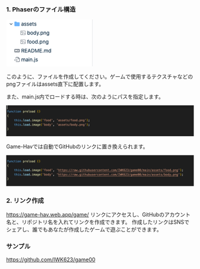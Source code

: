 ### 1. Phaserのファイル構造

![スクリーンショット](assets/sc01.png)

このように、ファイルを作成してください。ゲームで使用するテクスチャなどのpngファイルはassets直下に配置します。

また、main.js内でロードする時は、次のようにパスを指定します。

![スクリーンショット](assets/sc02.png)

Game-Havでは自動でGitHubのリンクに置き換えられます。

![スクリーンショット](assets/sc03.png)

### 2. リンク作成
https://game-hav.web.app/game/
リンクにアクセスし、GitHubのアカウント名と、リポジトリ名を入れてリンクを作成できます。
作成したリンクはSNSでシェアし、誰でもあなたが作成したゲームで遊ぶことができます。

### サンプル
https://github.com/IWK623/game00
